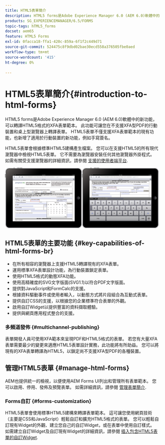 ```yaml
---
title: HTML5表單簡介
description: HTML5 forms是Adobe Experience Manager 6.0 (AEM 6.0)軟體中的新功能，可以轉譯HTML5格式的XFA表單範本。
products: SG_EXPERIENCEMANAGER/6.5/FORMS
topic-tags: hTML5_forms
docset: aem65
feature: HTML5 Forms
exl-id: 0facca18-ffa1-420c-859a-6f1f2c449d71
source-git-commit: 524475c8f9dbd02bae30ecd558a376505fbe0aed
workflow-type: tm+mt
source-wordcount: '415'
ht-degree: 0%

---
```


# HTML5表單簡介{#introduction-to-html-forms}

HTML5 forms是Adobe Experience Manager 6.0 (AEM 6.0)軟體中的新功能，可以轉譯HTML5格式的XFA表單範本。 此功能可讓您在不支援XFA型PDF的行動裝置和桌上型瀏覽器上轉譯表單。 HTML5表單不僅支援XFA表單範本的現有功能，也新增了適用於行動裝置的新功能，例如手寫簽名。

HTML5表單會根據標準HTML5建構產生檔案。 您可以在支援HTML5的所有現代瀏覽器中檢視HTML5表單。 它不需要為瀏覽器安裝任何其他瀏覽器外掛程式。 如需有關受支援瀏覽器的詳細資訊，請參閱 [支援的使用者端平台](https://adobe.com/go/learn_aemforms_supportedplatforms_63).

![HTML5表單預覽](do-not-localize/mobile_form_on_an_ipad_date_14.png)

## HTML5表單的主要功能 {#key-capabilities-of-html-forms-br}

* 在所有相容的瀏覽器上支援HTML5轉譯現有的XFA表單。
* 運用標準XFA表單設計功能，為行動裝置鎖定表單。
* 使用HTML5格式的動態XFA功能。
* 使用高精確度的SVG文字版面(SVG1.1)以符合PDF文字版面。
* 提供對JavaScript和FormCalc的支援。
* 根據資料驅動事件或使用者輸入，以動態方式將片段組合為互動式表單。
* 提供自訂CSS的支援，以根據您的企業標準符合表單的外觀。
* 啟用自訂Widget以提供豐富的資料擷取體驗。
* 提供與網頁應用程式整合的支援。

### 多頻道發佈 {#multichannel-publishing}

表單開發人員可使用XFA範本來呈現PDF和HTML5格式的表單。 若您有大量XFA表單需要最少的變更來適應HTML5表單設計實務，此功能將有所助益。 您可以將現有的XFA表單轉譯為HTML5，以鎖定尚不支援XFA型PDF的各種裝置。

## 管理HTML5表單 {#manage-html-forms}

AEM也提供統一的檢視，以便使用AEM Forms UI列出和管理所有表單範本。 您可以啟用、停用、發佈及預覽表單。 如需詳細資訊，請參閱 [管理表單簡介](../../forms/using/introduction-managing-forms.md).

### Forms自訂 {#forms-customization}

HTML5表單會使用標準HTML5建構來轉譯表單範本。 這可讓您使用網頁技術（主要是CSS和JavaScript）輕鬆自訂和擴充HTML5格式的表單。 您可以輕鬆自訂現有Widget的外觀、建立您自己的自訂Widget，或在表單中使用自訂樣式。 如需建立自訂Widget及自訂現有Widget的詳細資訊，請參閱 [插入包含HTML5表單的自訂Widget](../../forms/using/custom-widgets.md).
